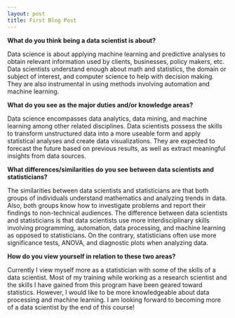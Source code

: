 ```yaml
---
layout: post
title: First Blog Post
---
```


**What do you think being a data scientist is about?**

Data science is about applying machine learning and predictive analyses to obtain relevant information used by clients, businesses, policy makers, etc. Data scientists understand enough about math and statistics, the domain or subject of interest, and computer science to help with decision making. They are also instrumental in using methods involving automation and machine learning. 

**What do you see as the major duties and/or knowledge areas?**

Data science encompasses data analytics, data mining, and machine learning among other related disciplines. Data scientists possess the skills to transform unstructured data into a more useable form and apply statistical analyses and create data visualizations. They are expected to forecast the future based on previous results, as well as extract meaningful insights from data sources. 

**What differences/similarities do you see between data scientists and statisticians?**

The similarities between data scientists and statisticians are that both groups of individuals understand mathematics and analyzing trends in data. Also, both groups know how to investigate problems and report their findings to non-technical audiences. The difference between data scientists and statisticians is that data scientists use more interdisciplinary skills involving programming, automation, data processing, and machine learning as opposed to statisticians. On the contrary, statisticians often use more significance tests, ANOVA, and diagnostic plots when analyzing data. 

**How do you view yourself in relation to these two areas?**

Currently I view myself more as a statistician with some of the skills of a data scientist. Most of my training while working as a research scientist and the skills I have gained from this program have been geared toward statistics. However, I would like to be more knowledgeable about data processing and machine learning. I am looking forward to becoming more of a data scientist by the end of this course!

